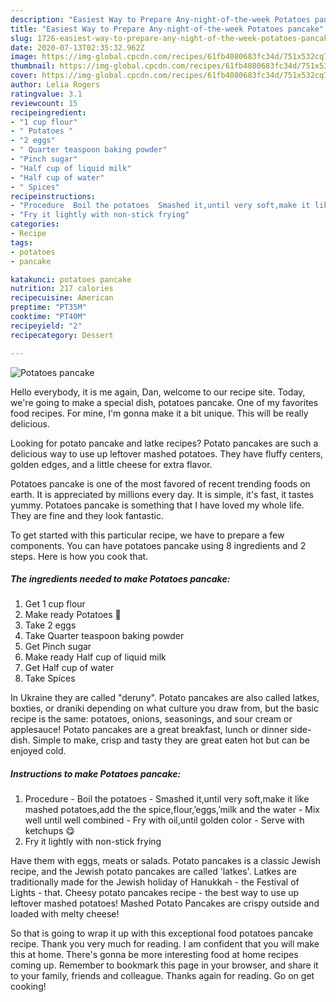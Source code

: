 ```yaml
---
description: "Easiest Way to Prepare Any-night-of-the-week Potatoes pancake"
title: "Easiest Way to Prepare Any-night-of-the-week Potatoes pancake"
slug: 1726-easiest-way-to-prepare-any-night-of-the-week-potatoes-pancake
date: 2020-07-13T02:35:32.962Z
image: https://img-global.cpcdn.com/recipes/61fb4080683fc34d/751x532cq70/potatoes-pancake-recipe-main-photo.jpg
thumbnail: https://img-global.cpcdn.com/recipes/61fb4080683fc34d/751x532cq70/potatoes-pancake-recipe-main-photo.jpg
cover: https://img-global.cpcdn.com/recipes/61fb4080683fc34d/751x532cq70/potatoes-pancake-recipe-main-photo.jpg
author: Lelia Rogers
ratingvalue: 3.1
reviewcount: 15
recipeingredient:
- "1 cup flour"
- " Potatoes "
- "2 eggs"
- " Quarter teaspoon baking powder"
- "Pinch sugar"
- "Half cup of liquid milk"
- "Half cup of water"
- " Spices"
recipeinstructions:
- "Procedure  Boil the potatoes  Smashed it,until very soft,make it like mashed potatoes,add the the spice,flour,’eggs,’milk and the water  Mix well until well combined  Fry with oil,until golden color  Serve with ketchups 😋"
- "Fry it lightly with non-stick frying"
categories:
- Recipe
tags:
- potatoes
- pancake

katakunci: potatoes pancake 
nutrition: 217 calories
recipecuisine: American
preptime: "PT35M"
cooktime: "PT40M"
recipeyield: "2"
recipecategory: Dessert

---
```



![Potatoes pancake](https://img-global.cpcdn.com/recipes/61fb4080683fc34d/751x532cq70/potatoes-pancake-recipe-main-photo.jpg)

Hello everybody, it is me again, Dan, welcome to our recipe site. Today, we're going to make a special dish, potatoes pancake. One of my favorites food recipes. For mine, I'm gonna make it a bit unique. This will be really delicious.

Looking for potato pancake and latke recipes? Potato pancakes are such a delicious way to use up leftover mashed potatoes. They have fluffy centers, golden edges, and a little cheese for extra flavor.

Potatoes pancake is one of the most favored of recent trending foods on earth. It is appreciated by millions every day. It is simple, it's fast, it tastes yummy. Potatoes pancake is something that I have loved my whole life. They are fine and they look fantastic.


To get started with this particular recipe, we have to prepare a few components. You can have potatoes pancake using 8 ingredients and 2 steps. Here is how you cook that.

<!--inarticleads1-->

##### The ingredients needed to make Potatoes pancake:

1. Get 1 cup flour
1. Make ready  Potatoes 🥔
1. Take 2 eggs
1. Take  Quarter teaspoon baking powder
1. Get Pinch sugar
1. Make ready Half cup of liquid milk
1. Get Half cup of water
1. Take  Spices


In Ukraine they are called &#34;deruny&#34;. Potato pancakes are also called latkes, boxties, or draniki depending on what culture you draw from, but the basic recipe is the same: potatoes, onions, seasonings, and sour cream or applesauce! Potato pancakes are a great breakfast, lunch or dinner side-dish. Simple to make, crisp and tasty they are great eaten hot but can be enjoyed cold. 

<!--inarticleads2-->

##### Instructions to make Potatoes pancake:

1. Procedure  - Boil the potatoes  - Smashed it,until very soft,make it like mashed potatoes,add the the spice,flour,’eggs,’milk and the water  - Mix well until well combined  - Fry with oil,until golden color  - Serve with ketchups 😋
1. Fry it lightly with non-stick frying


Have them with eggs, meats or salads. Potato pancakes is a classic Jewish recipe, and the Jewish potato pancakes are called &#39;latkes&#39;. Latkes are traditionally made for the Jewish holiday of Hanukkah - the Festival of Lights - that. Cheesy potato pancakes recipe - the best way to use up leftover mashed potatoes! Mashed Potato Pancakes are crispy outside and loaded with melty cheese! 

So that is going to wrap it up with this exceptional food potatoes pancake recipe. Thank you very much for reading. I am confident that you will make this at home. There's gonna be more interesting food at home recipes coming up. Remember to bookmark this page in your browser, and share it to your family, friends and colleague. Thanks again for reading. Go on get cooking!
